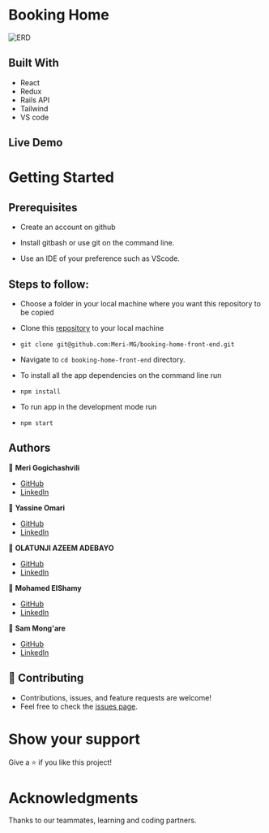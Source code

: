
# Booking Home
> 
![ERD](https://user-images.githubusercontent.com/39459774/165515738-8936af27-ca45-476e-be02-8575542d5b75.png)

## Built With

- React
- Redux
- Rails API
- Tailwind
- VS code

## Live Demo

# Getting Started
## Prerequisites


- Create an account on github

- Install gitbash or use git on the command line.

- Use an IDE of your preference such as VScode.

## Steps to follow:

- Choose a folder in your local machine where you want this repository to be copied

- Clone this [repository](https://github.com/Meri-MG/booking-home-front-end) to your local machine 
- ```
  git clone git@github.com:Meri-MG/booking-home-front-end.git
  ```

- Navigate to `cd booking-home-front-end`  directory.

- To install all the app dependencies on the command line run
- ```
  npm install
  ``` 
- To run app in the development mode run 
- ```
  npm start
  ```

## Authors

:woman: **Meri Gogichashvili**

- [GitHub](https://github.com/Meri-MG)
- [LinkedIn](https://www.linkedin.com/in/meri-gogichashvili/)

:man: **Yassine Omari**
- [GitHub](https://github.com/youmari)
- [LinkedIn](https://www.linkedin.com/in/youmari/)

:man: **OLATUNJI AZEEM ADEBAYO**
- [GitHub](https://github.com/zemola)
- [LinkedIn](https://www.linkedin.com/in/olatunjiazeem/)

:man: **Mohamed ElShamy**
- [GitHub](https://github.com/mohamedelshamy55?fbclid=IwAR1fNoNPIEahycm9QBJ_PbWpS7HaIKIWisu14zcPIrqg7PnzE-mVuaWVL4E)
- [LinkedIn](https://www.linkedin.com/in/mohamedelshamy85/)

:man: **Sam Mong'are**
- [GitHub](https://github.com/Mosams)
- [LinkedIn](https://www.linkedin.com/in/samwel-mongare/)

## 🤝 Contributing
- Contributions, issues, and feature requests are welcome!
- Feel free to check the [issues page](https://github.com/Meri-MG/booking-home-front-end/issues).

# Show your support
Give a ⭐ if you like this project!

# Acknowledgments
Thanks to our teammates, learning and coding partners.
